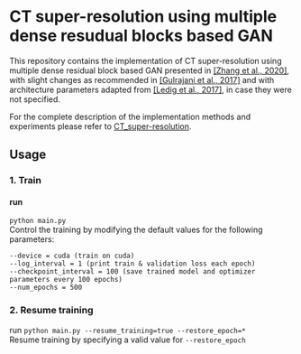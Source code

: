 # CT super-resolution using multiple dense resudual blocks based GAN

This repository contains the implementation of CT super-resolution using multiple dense residual block based GAN presented in [[Zhang et al., 2020]](https://link.springer.com/article/10.1007/s11760-020-01790-5), with slight changes as recommended in [[Gulrajani et al., 2017]](https://arxiv.org/abs/1704.00028) and with architecture parameters adapted from [[Ledig et al., 2017]](https://arxiv.org/abs/1609.04802), in case they were not specified.

For the complete description of the implementation methods and experiments please refer to [CT_super-resolution](https://gloria-m.github.io/super_resolution.html).



## Usage

### 1. Train

#### run 
`python main.py`  
Control the training by modifying the default values for the following parameters:
```
--device = cuda (train on cuda)  
--log_interval = 1 (print train & validation loss each epoch)
--checkpoint_interval = 100 (save trained model and optimizer parameters every 100 epochs)
--num_epochs = 500
```

### 2. Resume training

run `python main.py --resume_training=true --restore_epoch=*`  
Resume training by specifying a valid value for `--restore_epoch`


